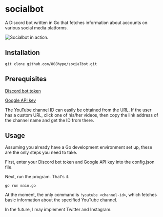 # socialbot

A Discord bot written in Go that fetches information about accounts on various social media platforms.

![Socialbot in action.](https://i.imgur.com/x9I1cnP.png)

## Installation
`git clone github.com/808hype/socialbot.git`

## Prerequisites

[Discord bot token](https://github.com/reactiflux/discord-irc/wiki/Creating-a-discord-bot-&-getting-a-token)

[Google API key](https://developers.google.com/youtube/registering_an_application)

The [YouTube channel ID](https://commentpicker.com/youtube-channel-id.php) can easily be obtained from the URL. If the user has a custom URL, click one of his/her videos, then copy the link address of the channel name and get the ID from there.

## Usage

Assuming you already have a Go development environment set up, these are the only steps you need to take.

First, enter your Discord bot token and Google API key into the config.json file.

Next, run the program. That's it.

`go run main.go`

At the moment, the only command is `!youtube <channel-id>`, which fetches basic information about the specified YouTube channel.

In the future, I may implement Twitter and Instagram.
